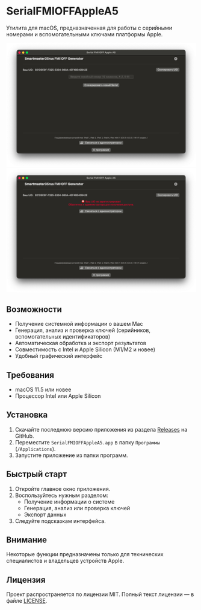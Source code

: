 

# SerialFMIOFFAppleA5

Утилита для macOS, предназначенная для работы с серийными номерами и вспомогательными ключами платформы Apple.

![Скриншот приложения](IMAGE/screenshot2.png)
![Скриншот приложения](IMAGE/screenshot3.png)

## Возможности

- Получение системной информации о вашем Mac
- Генерация, анализ и проверка ключей (серийников, вспомогательных идентификаторов)
- Автоматическая обработка и экспорт результатов
- Совместимость с Intel и Apple Silicon (M1/M2 и новее)
- Удобный графический интерфейс

## Требования

- macOS 11.5 или новее
- Процессор Intel или Apple Silicon

## Установка

1. Скачайте последнюю версию приложения из раздела [Releases](https://github.com/SmartMaster35Rus/SerialFMIOFFAppleA5/releases) на GitHub.
2. Переместите `SerialFMIOFFAppleA5.app` в папку `Программы` (`/Applications`).
3. Запустите приложение из папки программ.

## Быстрый старт

1. Откройте главное окно приложения.
2. Воспользуйтесь нужным разделом:
    - Получение информации о системе
    - Генерация, анализ или проверка ключей
    - Экспорт данных
3. Следуйте подсказкам интерфейса.

## Внимание

Некоторые функции предназначены только для технических специалистов и владельцев устройств Apple.

## Лицензия

Проект распространяется по лицензии MIT. Полный текст лицензии — в файле [LICENSE](LICENSE).

